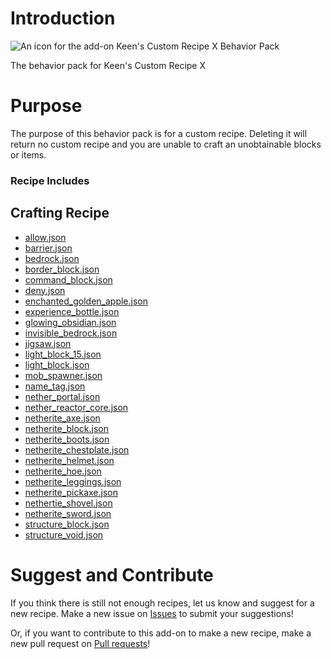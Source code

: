 # Introduction
<img src="https://github.com/keenanyafiqy/CustomCraftingRecipeX/blob/main/images/PackIcon.png" alt="An icon for the add-on">
Keen's Custom Recipe X Behavior Pack

The behavior pack for Keen's Custom Recipe X
# Purpose
The purpose of this behavior pack is for a custom recipe. Deleting it will return no custom recipe and you are unable to craft an unobtainable blocks or items.
### Recipe Includes
## Crafting Recipe
- [allow.json](recipes/allow.json)
- [barrier.json](recipes/barrier.json)
- [bedrock.json](recipes/bedrock.json)
- [border_block.json](recipes/border_block.json)
- [command_block.json](recipes/command_block.json)
- [deny.json](recipes/deny.json)
- [enchanted_golden_apple.json](recipes/enchanted_golden_apple.json)
- [experience_bottle.json](recipes/experience_bottle.json)
- [glowing_obsidian.json](recipes/glowing_obsidian.json)
- [invisible_bedrock.json](recipes/invisible_bedrock.json)
- [jigsaw.json](recipes/jigsaw.json)
- [light_block_15.json](recipes/light_block_15.json)
- [light_block.json](recipes/light_block.json)
- [mob_spawner.json](recipes/mob_spawner.json)
- [name_tag.json](recipes/name_tag.json)
- [nether_portal.json](recipes/nether_portal.json)
- [nether_reactor_core.json](recipes/nether_reactor_core.json)
- [netherite_axe.json](recipes/netherite_axe.json)
- [netherite_block.json](recipes/netherite_block.json)
- [netherite_boots.json](recipes/netherite_boots.json)
- [netherite_chestplate.json](recipes/netherite_chestplate.json)
- [netherite_helmet.json](recipes/netherite_helmet.json)
- [netherite_hoe.json](recipes/netherite_hoe.json)
- [netherite_leggings.json](recipes/netherite_leggings.json)
- [netherite_pickaxe.json](recipes/netherite_pickaxe.json)
- [nethertie_shovel.json](recipes/netherite_shovel.json)
- [netherite_sword.json](recipes/netherite_sword.json)
- [structure_block.json](recipes/structure_block.json)
- [structure_void.json](recipes/structure_void.json)

# Suggest and Contribute
If you think there is still not enough recipes, let us know and suggest for a new recipe. Make a new issue on [Issues](https://github.com/keenanyafiqy/CustomRecipeX/issues) to submit your suggestions!

Or, if you want to contribute to this add-on to make a new recipe, make a new pull request on [Pull requests](https://github.com/keenanyafiqy/CustomRecipeX/pull)! 